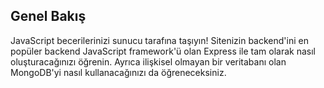 ## Genel Bakış
JavaScript becerilerinizi sunucu tarafına taşıyın! Sitenizin backend'ini en popüler backend JavaScript framework'ü olan Express ile tam olarak nasıl oluşturacağınızı öğrenin. Ayrıca ilişkisel olmayan bir veritabanı olan MongoDB'yi nasıl kullanacağınızı da öğreneceksiniz.